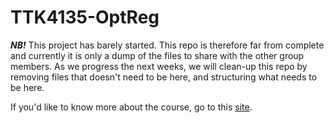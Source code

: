 # TTK4135-OptReg

**_NB!_** This project has barely started. This repo is therefore far from complete and currently it is only a dump of the files to share with the other group members. As we progress the next weeks, we will clean-up this repo by removing files that doesn't need to be here, and structuring what needs to be here. 

If you'd like to know more about the course, go to this [site](http://www.ntnu.edu/studies/courses/TTK4135). 
